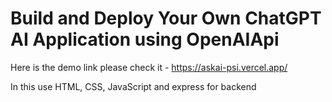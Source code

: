 # Build and Deploy Your Own ChatGPT AI Application using OpenAIApi

Here is the demo link please check it  - https://askai-psi.vercel.app/

In this use HTML, CSS, JavaScript and express for backend 
